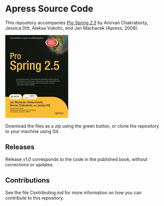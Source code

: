 # Apress Source Code

This repository accompanies [*Pro Spring 2.5*](http://www.apress.com/9781590599211) by Anirvan Chakraborty, Jessica Ditt, Aleksa Vukotic, and Jan Machacek (Apress, 2008).

![Cover image](9781590599211.jpg)

Download the files as a zip using the green button, or clone the repository to your machine using Git.

## Releases

Release v1.0 corresponds to the code in the published book, without corrections or updates.

## Contributions

See the file Contributing.md for more information on how you can contribute to this repository.

